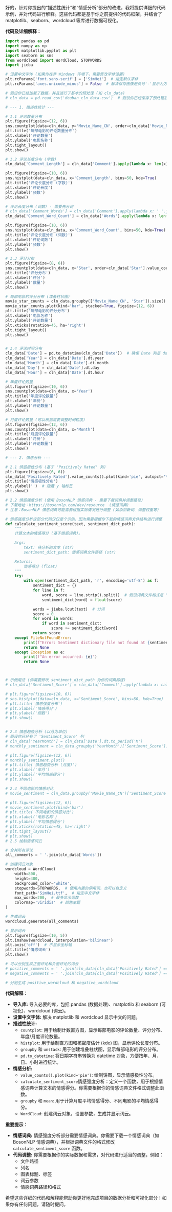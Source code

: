 好的，针对你提出的“描述性统计”和“情感分析”部分的改进，我将提供详细的代码示例，并对代码进行解释。这些代码都是基于你之前提供的代码框架，并结合了 matplotlib、seaborn、wordcloud 等库进行数据可视化。

**代码及详细解释：**

```python
import pandas as pd
import numpy as np
import matplotlib.pyplot as plt
import seaborn as sns
from wordcloud import WordCloud, STOPWORDS
import jieba

# 设置中文字体 (如果你在非 Windows 环境下，需要修改字体设置)
plt.rcParams['font.sans-serif'] = ['SimHei']  # 指定默认字体
plt.rcParams['axes.unicode_minus'] = False  # 解决保存图像是负号'-'显示为方块的问题

# 假设你已经加载了数据，并且进行了基本的预处理 (如 cln_data)
# cln_data = pd.read_csv('douban_cln_data.csv')  # 假设你已经保存了预处理后的数据

# --- 1. 描述性统计 ---

# 1.1 评论数量分布
plt.figure(figsize=(12, 6))
sns.countplot(data=cln_data, y='Movie_Name_CN', order=cln_data['Movie_Name_CN'].value_counts().index)
plt.title('每部电影的评论数量分布')
plt.xlabel('评论数量')
plt.ylabel('电影名称')
plt.tight_layout()
plt.show()

# 1.2 评论长度分布 (字数)
cln_data['Comment_Length'] = cln_data['Comment'].apply(lambda x: len(x))

plt.figure(figsize=(10, 6))
sns.histplot(data=cln_data, x='Comment_Length', bins=50, kde=True)
plt.title('评论长度分布 (字数)')
plt.xlabel('评论长度')
plt.ylabel('频数')
plt.show()

# 评论长度分布 (词数) - 需要先分词
# cln_data['Comment_Words'] = cln_data['Comment'].apply(lambda x: ' '.join(jieba.cut(x)))
cln_data['Comment_Word_Count'] = cln_data['Words'].apply(lambda x: len(x.split()))

plt.figure(figsize=(10, 6))
sns.histplot(data=cln_data, x='Comment_Word_Count', bins=50, kde=True)
plt.title('评论长度分布 (词数)')
plt.xlabel('评论词数')
plt.ylabel('频数')
plt.show()

# 1.3 评分分布
plt.figure(figsize=(8, 6))
sns.countplot(data=cln_data, x='Star', order=cln_data['Star'].value_counts().index)
plt.title('评分分布')
plt.xlabel('评分')
plt.ylabel('数量')
plt.show()

# 每部电影的评分分布 (堆叠柱状图)
movie_star_counts = cln_data.groupby(['Movie_Name_CN', 'Star']).size().unstack(fill_value=0)
movie_star_counts.plot(kind='bar', stacked=True, figsize=(12, 6))
plt.title('每部电影的评分分布')
plt.xlabel('电影名称')
plt.ylabel('评论数量')
plt.xticks(rotation=45, ha='right')
plt.tight_layout()
plt.show()


# 1.4 评论时间分布
cln_data['Date'] = pd.to_datetime(cln_data['Date'])  # 确保 Date 列是 datetime 类型
cln_data['Year'] = cln_data['Date'].dt.year
cln_data['Month'] = cln_data['Date'].dt.month
cln_data['Day'] = cln_data['Date'].dt.day
cln_data['Hour'] = cln_data['Date'].dt.hour

# 年度评论数量
plt.figure(figsize=(10, 6))
sns.countplot(data=cln_data, x='Year')
plt.title('年度评论数量')
plt.xlabel('年份')
plt.ylabel('评论数量')
plt.show()

# 月度评论数量 (可以根据需要调整时间粒度)
plt.figure(figsize=(12, 6))
sns.countplot(data=cln_data, x='Month')
plt.title('月度评论数量')
plt.xlabel('月份')
plt.ylabel('评论数量')
plt.show()

# --- 2. 情感分析 ---

# 2.1 情感极性分布 (基于 'Positively Rated' 列)
plt.figure(figsize=(6, 6))
cln_data['Positively Rated'].value_counts().plot(kind='pie', autopct='%1.1f%%', labels=['负面', '正面'])
plt.title('情感极性分布')
plt.ylabel('')  # 隐藏 y 轴标签
plt.show()

# 2.2 情感强度分析 (使用 BosonNLP 情感词典 - 需要下载词典并调整路径)
# 下载地址：https://bosonnlp.com/dev/resource  (情感词典)
# 注意：BosonNLP 情感词典可能需要根据实际情况进行调整 (如添加新词、调整权重等)

# 情感强度分析这部分代码仅仅是个示例，因为需要根据你下载的情感词典文件结构进行调整
def calculate_sentiment_score(text, sentiment_dict_path):
    """
    计算文本的情感得分 (基于情感词典)。

    Args:
        text: 待分析的文本 (str)
        sentiment_dict_path: 情感词典文件路径 (str)

    Returns:
        情感得分 (float)
    """
    try:
        with open(sentiment_dict_path, 'r', encoding='utf-8') as f:
            sentiment_dict = {}
            for line in f:
                word, score = line.strip().split()  # 假设词典文件格式是 "词语 分数"
                sentiment_dict[word] = float(score)

            words = jieba.lcut(text)  # 分词
            score = 0
            for word in words:
                if word in sentiment_dict:
                    score += sentiment_dict[word]
            return score
    except FileNotFoundError:
        print(f"Error: Sentiment dictionary file not found at {sentiment_dict_path}")
        return None
    except Exception as e:
        print(f"An error occurred: {e}")
        return None



# 示例用法 (你需要修改 sentiment_dict_path 为你的词典路径)
# cln_data['Sentiment_Score'] = cln_data['Comment'].apply(lambda x: calculate_sentiment_score(x, 'path/to/your/sentiment_dict.txt'))

# plt.figure(figsize=(10, 6))
# sns.histplot(data=cln_data, x='Sentiment_Score', bins=50, kde=True)
# plt.title('情感强度分布')
# plt.xlabel('情感得分')
# plt.ylabel('频数')
# plt.show()


# 2.3 情感趋势分析 (以月为单位)
# 假设你已经有了 'Sentiment_Score' 列
# cln_data['YearMonth'] = cln_data['Date'].dt.to_period('M')
# monthly_sentiment = cln_data.groupby('YearMonth')['Sentiment_Score'].mean()

# plt.figure(figsize=(12, 6))
# monthly_sentiment.plot()
# plt.title('情感趋势分析 (月度)')
# plt.xlabel('年月')
# plt.ylabel('平均情感得分')
# plt.show()

# 2.4 不同电影的情感对比
# movie_sentiment = cln_data.groupby('Movie_Name_CN')['Sentiment_Score'].mean().sort_values()

# plt.figure(figsize=(12, 6))
# movie_sentiment.plot(kind='bar')
# plt.title('不同电影的情感对比')
# plt.xlabel('电影名称')
# plt.ylabel('平均情感得分')
# plt.xticks(rotation=45, ha='right')
# plt.tight_layout()
# plt.show()
# 2.5 绘制情感词云

# 合并所有评论
all_comments = ' '.join(cln_data['Words'])

# 创建词云对象
wordcloud = WordCloud(
    width=800,
    height=400,
    background_color='white',
    stopwords=STOPWORDS,  # 使用内置的停用词，也可以自定义
    font_path='SimHei.ttf',  # 指定中文字体
    max_words=200,  # 最多显示词数
    colormap='viridis'  # 颜色主题
)

# 生成词云
wordcloud.generate(all_comments)

# 显示词云
plt.figure(figsize=(10, 5))
plt.imshow(wordcloud, interpolation='bilinear')
plt.axis('off')  # 不显示坐标轴
plt.title('情感词云')
plt.show()

# 可以分别生成正面评论和负面评论的词云
# positive_comments = ' '.join(cln_data[cln_data['Positively Rated'] == 1]['Words'])
# negative_comments = ' '.join(cln_data[cln_data['Positively Rated'] == 0]['Words'])

# 分别生成 positive_wordcloud 和 negative_wordcloud

```

**代码解释：**

*   **导入库:** 导入必要的库，包括 pandas (数据处理)、matplotlib 和 seaborn (可视化)、wordcloud (词云)。
*   **设置中文字体:** 解决 matplotlib 和 wordcloud 显示中文的问题。
*   **描述性统计:**
    *   `countplot`: 用于绘制计数直方图，显示每部电影的评论数量、评分分布、年度/月度评论数量。
    *   `histplot`: 用于绘制直方图和核密度估计 (kde) 图，显示评论长度分布。
    *   `groupby` 和 `unstack`: 用于创建堆叠柱状图，显示每部电影的评分分布。
    *   `pd.to_datetime`: 将日期字符串转换为 datetime 对象，方便按年、月、日、小时进行统计。
*   **情感分析:**
    *   `value_counts().plot(kind='pie')`: 绘制饼图，显示情感极性分布。
    *    `calculate_sentiment_score`情感强度分析：定义一个函数，用于根据情感词典计算文本的情感得分。你需要根据你的情感词典文件格式调整此函数。
    *   `groupby` 和 `mean`: 用于计算月度平均情感得分、不同电影的平均情感得分。
    *   `WordCloud`: 创建词云对象，设置参数，生成并显示词云。

**重要提示：**

*   **情感词典:**  情感强度分析部分需要情感词典。你需要下载一个情感词典（如 BosonNLP 情感词典），并根据词典文件的格式修改 `calculate_sentiment_score` 函数。
*   **代码调整:**  你需要根据你的实际数据和需求，对代码进行适当的调整，例如：
    *   文件路径
    *   列名
    *   图表标题、标签
    *   词云参数
    *   情感词典路径和格式

希望这些详细的代码和解释能帮助你更好地完成项目的数据分析和可视化部分！如果你有任何问题，请随时提问。
